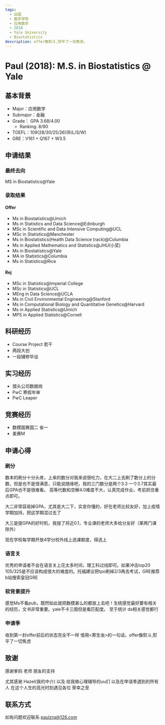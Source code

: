 ```yaml
---
tags:
  - 出国
  - 数学学院
  - 应用数学
  - 2018
  - Yale University
  - Biostatistics
description: offer像熨斗,熨平了一切焦虑。
---
```


# Paul (2018): M.S. in Biostatistics @ Yale

## 基本背景

- Major：应用数学
- Submajor：金融
- Grade： GPA 3.68/4.00
  - Ranking: 8/90
- TOEFL：109(28/30/25/26)(R/L/S/W)
- GRE：V161 + Q167 + W3.5

## 申请结果

### 最终去向

MS in Biostatistics@Yale

### 录取结果

#### Offer

- Ms in Biostatistics@Umich
- Ms in Statistics and Data Science@Edinburgh
- MSc in Scientific and Data Intensive Computing@UCL
- MSc in Statistics@Manchester
- Ms in Biostatistics(Health Data Science track)@Columbia
- Ms in Applied Mathematics and Statistics@JHU(小奖)
- Ms in Biostatistics@Yale
- MA in Statistics@Columbia
- Ms in Statistics@Rice

#### Rej

- MSc in Statistics@Imperial College
- MSc in Statistics@UCL
- MEng in Data Science@UCLA
- Ms in  Civil Environmental Engineering@Stanford 
- Ms in Computational Biology and Quantitative Genetics@Harvard
- Ms in Applied Statistics@Umich
- MPS in Applied Statistics@Cornell

## 科研经历

- Course Project 若干
- 两段大创
- 一段辅修毕设

## 实习经历

- 猎头公司数据岗
- PwC 寒假年审
- PwC Leaper

## 竞赛经历

- 数模国赛国二 省一
- 美赛M

## 申请心得

### 刷分

数本的刷分十分头疼，上来的数分对我来说很吃力，在大二上去刷了数分上的分数，但是也不是很满意，只能说随缘吧，我的三门数分是两个3.3 一个3.7其实最后GPA也不是很难看。 高等代数和空解4.0难度不大，认真完成作业，考前抓住重点即可。 

大二非常容易掉GPA，尤其是大二下，实变你懂的，好在老师比较友好，加上疫情学期加持，把这学期混过去了

大三是提GPA的好时机，我提了将近0.1，专业课的老师大多给分友好（某两门课除外）

现在学校每学期开放4学分校外线上选课额度，得选上

### 语言关

优秀的申请者不会在语言关上花太多时间，理工科过线即可。如果冲击top20 105/325是不应该构成很大的难度的。托福建议把tpo刷掉2/3再去考试，GRE推荐b站搜索皇冠GRE

### 软背景提升

感觉Ms不看pub，既然如此就把数模甚么的都放上去吧！生统感觉最好要有相关的经历，文书非常重要。yale不卡三围但是看匹配度。 至于统计 ds相关感觉都行

### 申请季 

收到第一封offer前后的状态完全不一样 借用<寄生虫>的一句话，offer像熨斗,熨平了一切焦虑

## 致谢

感谢爹妈 老师 朋友的支持

尤其感谢 Hazel(我的中介) 以及 给我做心理辅导的uu们 以及在申请季遇到的所有人 在这个人生的高光时刻遇见各位 荣幸之至

## 联系方式

如有问题欢迎联系 paulzrq@126.com
